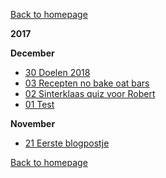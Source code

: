 [Back to homepage](https://bartfennema.github.io/)

**2017**

**December**
- [30  Doelen 2018](https://bartfennema.github.io/posts/20171230.html)
- [03  Recepten no bake oat bars](https://bartfennema.github.io/posts/20171203.html)
- [02  Sinterklaas quiz voor Robert](https://bartfennema.github.io/posts/20171202.html)
- [01  Test](https://bartfennema.github.io/posts/20171201.html)

**November**
- [21  Eerste blogpostje](https://bartfennema.github.io/posts/20171121.html)

[Back to homepage](https://bartfennema.github.io/)
